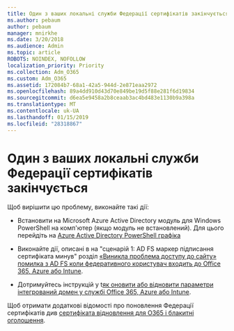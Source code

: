 ```yaml
---
title: Один з ваших локальні служби Федерації сертифікатів закінчується
ms.author: pebaum
author: pebaum
manager: mnirkhe
ms.date: 3/20/2018
ms.audience: Admin
ms.topic: article
ROBOTS: NOINDEX, NOFOLLOW
localization_priority: Priority
ms.collection: Adm_O365
ms.custom: Adm_O365
ms.assetid: 172084b7-68a1-42a5-944d-2e871eaa2972
ms.openlocfilehash: 89a4dd910d43d70e849be19d5f88e281f6d19834
ms.sourcegitcommit: d6ea5e9458a2b8ceaab3ac4bd483e1130b9a398a
ms.translationtype: MT
ms.contentlocale: uk-UA
ms.lasthandoff: 01/15/2019
ms.locfileid: "28318867"
---
```

# <a name="one-of-your-on-premises-federation-service-certificates-is-expiring"></a>Один з ваших локальні служби Федерації сертифікатів закінчується

Щоб вирішити цю проблему, виконайте такі дії:
  
- Встановити на Microsoft Azure Active Directory модуль для Windows PowerShell на комп'ютер (якщо модуль не встановлений). Для цього перейдіть на [Azure Active Directory PowerShell графіка](https://docs.microsoft.com/en-us/powershell/azure/active-directory/install-adv2?view=azureadps-2.0)
    
- Виконайте дії, описані в на "сценарій 1: AD FS маркер підписання сертифіката минув" розділ [«Виникла проблема доступу до сайту» помилка з AD FS коли федеративного користувач входить до Office 365, Azure або Intune](https://support.microsoft.com/en-us/help/2713898/there-was-a-problem-accessing-the-site-error-from-ad-fs-when-a-federat).
    
- Дотримуйтесь інструкцій у t[як оновити або відновити параметри інтегрований домен у службі Office 365, Azure або Intune](https://support.microsoft.com/en-us/help/2647048/how-to-update-or-repair-the-settings-of-a-federated-domain-in-office-3).
    
Щоб отримати додаткові відомості про поновлення Федерації сертифікатів див [сертифіката відновлення для O365 і блакитні оголошення](https://docs.microsoft.com/en-us/azure/active-directory/connect/active-directory-aadconnect-o365-certs).
  

